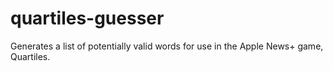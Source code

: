 # quartiles-guesser
 Generates a list of potentially valid words for use in the Apple News+ game, Quartiles.
